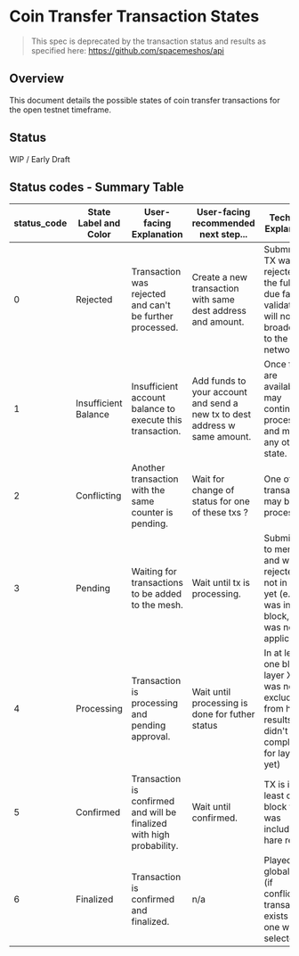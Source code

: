 # Coin Transfer Transaction States
> This spec is deprecated by the transaction status and results as specified here: https://github.com/spacemeshos/api

## Overview
This document details the possible states of coin transfer transactions for the open testnet timeframe.

## Status
WIP / Early Draft

## Status codes - Summary Table

| status_code 	| State Label and Color 	| User-facing Explanation                                              	| User-facing recommended next step...                                       	| Technical Explanation                                                                                           	| Possible next state                     	| State Metadata                 	|
|-------------	|-----------------------	|----------------------------------------------------------------------	|----------------------------------------------------------------------------	|-----------------------------------------------------------------------------------------------------------------	|-----------------------------------------	|--------------------------------	|
| 0           	| Rejected              	| Transaction was rejected and can't be further processed.             	| Create a new transaction with same dest address and amount.                	| Submmited TX was rejected by the full node due failed validation. It will not be broadcasted to the network.    	| n/a                                     	| Maybe validation error string? 	|
| 1           	| Insufficient Balance  	| Insufficient account balance to execute this transaction.            	| Add funds to your account and send a new tx to dest address w same amount. 	| Once funds are available, tx may continue processing and move to any other state.                               	| ANY                                     	| n/a                            	|
| 2           	| Conflicting           	| Another transaction with the same counter is pending.                	| Wait for change of status for one of these txs ?                           	| One of the transactions may be processed.                                                                       	| Pending, Processing, Confirmed           	| Conflicting tx id              	|
| 3           	| Pending               	| Waiting for transactions to be added to the mesh.                  	  | Wait until tx is processing.                                               	| Submitted to mempool and was not rejected - not in block yet (e.g. was in block, but was not applicable)        	| Processing                              	| n/a                            	|
| 4           	| Processing            	| Transaction is processing and pending approval.                      	| Wait until processing is done for futher status                            	| In at least one block in layer X that was not excluded from hare results (hare didn't complete for layer X yet) 	| Confirmed, Pending, Insufficient Balance 	| Layer # and ID ?               	|
| 5           	| Confirmed              	| Transaction is confirmed and will be finalized with high probability. | Wait until confirmed.                                                     	| TX is in at least one block that was included in hare results                                                   	| Confirmed, Insufficient Balance         	| Layer # and ID ?               	|
| 6           	| Finalized             	| Transaction is confirmed and finalized.                              	| n/a                                                                        	| Played into global state (if conflicting transactions exists - this one was selected)                           	| n/a                                     	| Layer # and ID ?               	|
